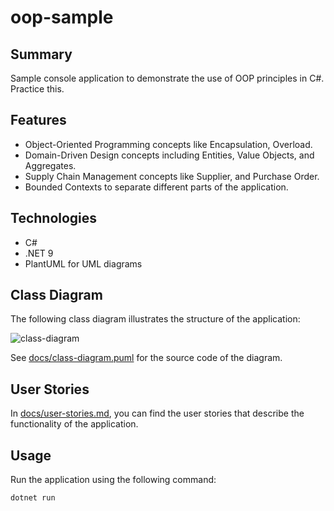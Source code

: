 # oop-sample

## Summary
Sample console application to demonstrate the use of OOP principles in C#. Practice this.

## Features
- Object-Oriented Programming concepts like Encapsulation, Overload.
- Domain-Driven Design concepts including Entities, Value Objects, and Aggregates.
- Supply Chain Management concepts like Supplier, and Purchase Order.
- Bounded Contexts to separate different parts of the application.

## Technologies
- C#
- .NET 9
- PlantUML for UML diagrams

## Class Diagram
The following class diagram illustrates the structure of the application:

![class-diagram](https://www.plantuml.com/plantuml/proxy?src=https://raw.githubusercontent.com/upc-pre-202510-1asi0730-4368/oop-sample/refs/heads/main/docs/class-diagram.puml)

See [docs/class-diagram.puml](docs/class-diagram.puml) for the source code of the diagram.

## User Stories
In [docs/user-stories.md](docs/user-stories.md), you can find the user stories that describe the functionality of the application. 

## Usage
Run the application using the following command:

```bash
dotnet run
```
